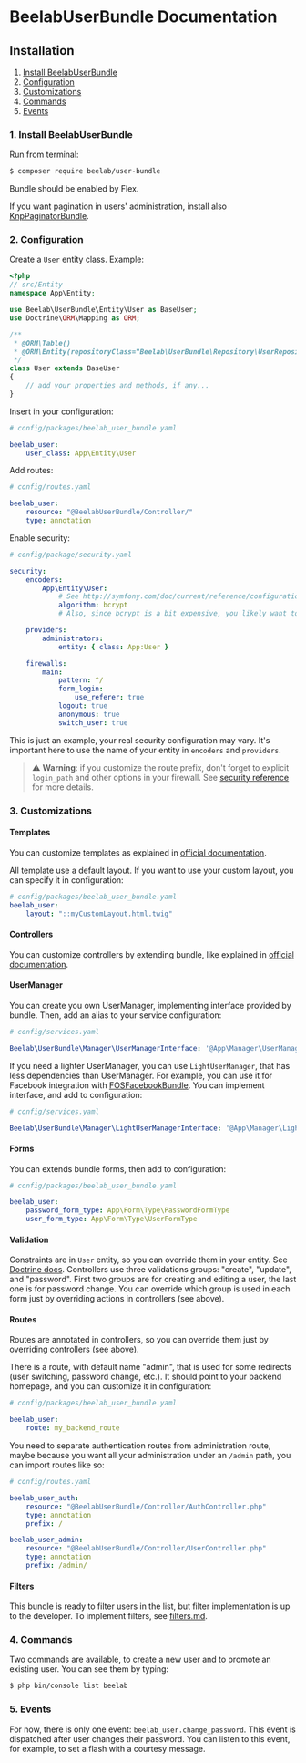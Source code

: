 BeelabUserBundle Documentation
==============================

## Installation

1. [Install BeelabUserBundle](#1-install-beelabuserbundle)
2. [Configuration](#2-configuration)
3. [Customizations](#3-customizations)
4. [Commands](#4-commands)
5. [Events](#4-events)

### 1. Install BeelabUserBundle

Run from terminal:

```bash
$ composer require beelab/user-bundle
```

Bundle should be enabled by Flex.

If you want pagination in users' administration, install also [KnpPaginatorBundle](https://github.com/KnpLabs/KnpPaginatorBundle).

### 2. Configuration

Create a `User` entity class.
Example:

```php
<?php
// src/Entity
namespace App\Entity;

use Beelab\UserBundle\Entity\User as BaseUser;
use Doctrine\ORM\Mapping as ORM;

/**
 * @ORM\Table()
 * @ORM\Entity(repositoryClass="Beelab\UserBundle\Repository\UserRepository")
 */
class User extends BaseUser
{
    // add your properties and methods, if any...
}
```

Insert in your configuration:

```yaml
# config/packages/beelab_user_bundle.yaml

beelab_user:
    user_class: App\Entity\User
```

Add routes:

```yaml
# config/routes.yaml

beelab_user:
    resource: "@BeelabUserBundle/Controller/"
    type: annotation
```

Enable security:

```yaml
# config/package/security.yaml

security:
    encoders:
        App\Entity\User:
            # See http://symfony.com/doc/current/reference/configuration/security.html#using-the-bcrypt-password-encoder
            algorithm: bcrypt
            # Also, since bcrypt is a bit expensive, you likely want to override it in test env

    providers:
        administrators:
            entity: { class: App:User }

    firewalls:
        main:
            pattern: ^/
            form_login:
                use_referer: true
            logout: true
            anonymous: true
            switch_user: true
```

This is just an example, your real security configuration may vary.
It's important here to use the name of your entity in `encoders` and `providers`.

> ⚠️️ **Warning**: if you customize the route prefix, don't forget to explicit `login_path` and other options in your
> firewall. See [security reference](http://symfony.com/doc/current/reference/configuration/security.html#the-login-form-and-process) for more details.
>

### 3. Customizations

#### Templates

You can customize templates as explained in
[official documentation](http://symfony.com/doc/current/templating.html#overriding-bundle-templates).

All template use a default layout. If you want to use your custom layout, you can
specify it in configuration:
```yaml
# config/packages/beelab_user_bundle.yaml
beelab_user:
    layout: "::myCustomLayout.html.twig"
```

#### Controllers

You can customize controllers by extending bundle, like explained in
[official documentation](http://symfony.com/doc/current/bundles/inheritance.html#overriding-controllers).

#### UserManager

You can create you own UserManager, implementing interface provided by bundle.
Then, add an alias to your service configuration:

```yaml
# config/services.yaml

Beelab\UserBundle\Manager\UserManagerInterface: '@App\Manager\UserManager' 
```

If you need a lighter UserManager, you can use `LightUserManager`, that has less
dependencies than UserManager. For example, you can use it for Facebook integration with
[FOSFacebookBundle](https://github.com/FriendsOfSymfony/FOSFacebookBundle).
You can implement interface, and add to configuration:

```yaml
# config/services.yaml

Beelab\UserBundle\Manager\LightUserManagerInterface: '@App\Manager\LightUserManager'
```

#### Forms

You can extends bundle forms, then add to configuration:

```yaml
# config/packages/beelab_user_bundle.yaml

beelab_user:
    password_form_type: App\Form\Type\PasswordFormType
    user_form_type: App\Form\Type\UserFormType
```

#### Validation

Constraints are in `User` entity, so you can override them in your entity.
See [Doctrine docs](https://www.doctrine-project.org/projects/doctrine-orm/en/2.6/tutorials/override-field-association-mappings-in-subclasses.html).
Controllers use three validations groups: "create", "update", and "password".
First two groups are for creating and editing a user, the last one is for password change.
You can override which group is used in each form just by overriding actions in controllers (see above).

#### Routes

Routes are annotated in controllers, so you can override them just by overriding controllers (see above).

There is a route, with default name "admin", that is used for some redirects (user switching, password change, etc.).
It should point to your backend homepage, and you can customize it in configuration:

```yaml
# config/packages/beelab_user_bundle.yaml

beelab_user:
    route: my_backend_route
```

You need to separate authentication routes from administration route, maybe because you want all your administration
under an `/admin` path, you can import routes like so:

```yaml
# config/routes.yaml

beelab_user_auth:
    resource: "@BeelabUserBundle/Controller/AuthController.php"
    type: annotation
    prefix: /

beelab_user_admin:
    resource: "@BeelabUserBundle/Controller/UserController.php"
    type: annotation
    prefix: /admin/
```

#### Filters

This bundle is ready to filter users in the list, but filter implementation is up to the
developer.
To implement filters, see [filters.md](filters.md).

### 4. Commands

Two commands are available, to create a new user and to promote an existing user.
You can see them by typing:

```bash
$ php bin/console list beelab
```

### 5. Events

For now, there is only one event: `beelab_user.change_password`.
This event is dispatched after user changes their password.
You can listen to this event, for example, to set a flash with a courtesy message.
